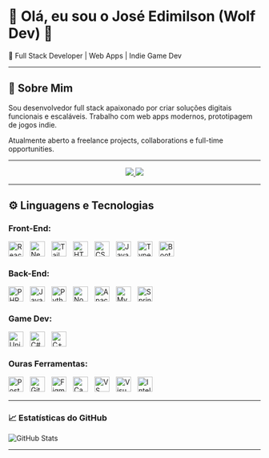 # 👋 Olá, eu sou o José Edimilson (Wolf Dev) 🐺

🎯 Full Stack Developer | Web Apps | Indie Game Dev

---

## 🚀 Sobre Mim

Sou desenvolvedor full stack apaixonado por criar soluções digitais funcionais e escaláveis. Trabalho com web apps modernos, prototipagem de jogos indie.

Atualmente aberto a freelance projects, collaborations e full-time opportunities.

---
<p align="center">
  <a href="https://www.instagram.com/seuusuario" target="_blank">
    <img src="https://img.shields.io/badge/Instagram-E4405F?style=for-the-badge&logo=instagram&logoColor=white"/>
  </a>
  <a href="https://www.linkedin.com/in/jos%C3%A9-edimilson-8b5301275/" target="_blank">
    <img src="https://img.shields.io/badge/LinkedIn-0A66C2?style=for-the-badge&logo=linkedin&logoColor=white"/>
  </a>
</p>

---

## ⚙️ Linguagens e Tecnologias

### Front-End:
  
  <img 
    align= "left"
    alt= "React"
    title= "React"
    width= "30px"
    style= "padding-right: 10px;"
    src="https://cdn.jsdelivr.net/gh/devicons/devicon@latest/icons/react/react-original.svg"
  />
  
  <img 
    align= "left"
    alt= "Next.js"
    title= "Next.js"
    width= "30px"
    style= "padding-right: 10px;"
    src="https://cdn.jsdelivr.net/gh/devicons/devicon@latest/icons/nextjs/nextjs-original.svg" 
  />
  
  <img 
    align= "left"
    alt= "Tailwind"
    title= "Tailwind"
    width= "30px"
    style= "padding-right: 10px;"
    src="https://cdn.jsdelivr.net/gh/devicons/devicon@latest/icons/tailwindcss/tailwindcss-original.svg" 
  />
  
  <img 
    align= "left"
    alt= "HTML"
    title= "HTML"
    width= "30px"
    style= "padding-right: 10px;"
    src="https://cdn.jsdelivr.net/gh/devicons/devicon@latest/icons/html5/html5-original.svg" 
  />
        
  <img 
    align= "left"
    alt= "CSS"
    title= "CSS"
    width= "30px"
    style= "padding-right: 10px;"
    src="https://cdn.jsdelivr.net/gh/devicons/devicon@latest/icons/css3/css3-original.svg" 
  />
  
  <img 
    align= "left"
    alt= "JavaScript"
    title= "JavaScript"
    width= "30px"
    style= "padding-right: 10px;"
    src="https://cdn.jsdelivr.net/gh/devicons/devicon@latest/icons/javascript/javascript-original.svg" 
  />
  
  <img 
    align= "left"
    alt= "TypeScript"
    title= "TypeScript"
    width= "30px"
    style= "padding-right: 10px;"
    src="https://cdn.jsdelivr.net/gh/devicons/devicon@latest/icons/typescript/typescript-original.svg" 
  />

  
  <img 
    align= "left"
    alt= "Bootstrap"
    title= "Bootstrap"
    width= "30px"
    style= "padding-right: 10px;"
    src="https://cdn.jsdelivr.net/gh/devicons/devicon@latest/icons/bootstrap/bootstrap-original.svg" 
  />

### ㅤ
  
### Back-End:
  
  <img 
    align= "left"
    alt= "PHP"
    title= "PHP"
    width= "30px"
    style= "padding-right: 10px;"
    src="https://cdn.jsdelivr.net/gh/devicons/devicon@latest/icons/php/php-original.svg" 
  />

  <img 
    align= "left"
    alt= "Java"
    title= "Java"
    width= "30px"
    style= "padding-right: 10px;"
    src="https://cdn.jsdelivr.net/gh/devicons/devicon@latest/icons/java/java-original.svg" 
  />
  
  <img 
    align= "left"
    alt= "Python"
    title= "Python"
    width= "30px"
    style= "padding-right: 10px;"
    src="https://cdn.jsdelivr.net/gh/devicons/devicon@latest/icons/python/python-original.svg" 
  />  
  
  <img 
    align= "left"
    alt= "Node.js"
    title= "Node.js"
    width= "30px"
    style= "padding-right: 10px;"
    src="https://cdn.jsdelivr.net/gh/devicons/devicon@latest/icons/nodejs/nodejs-original.svg" 
  />
  
  <img 
    align= "left"
    alt= "Apache"
    title= "Apache"
    width= "30px"
    style= "padding-right: 10px;"
    src="https://cdn.jsdelivr.net/gh/devicons/devicon@latest/icons/apache/apache-original.svg" 
  />

  <img 
    align= "left"
    alt= "MySQL"
    title= "MySQL"
    width= "30px"
    style= "padding-right: 10px;"
    src="https://cdn.jsdelivr.net/gh/devicons/devicon@latest/icons/mysql/mysql-original.svg" 
  />
  
  <img 
    align= "left"
    alt= "Spring Boot"
    title= "Spring Boot"
    width= "30px"
    style= "padding-right: 10px;"
    src="https://cdn.jsdelivr.net/gh/devicons/devicon@latest/icons/spring/spring-original.svg" 
  />

### ㅤ

### Game Dev:

  <img 
    align= "left"
    alt= "Unity"
    title= "Unity"
    width= "30px"
    style= "padding-right: 10px;"
    src="https://cdn.jsdelivr.net/gh/devicons/devicon@latest/icons/unity/unity-original.svg"
  />
    
  <img 
    align= "left"
    alt= "C#"
    title= "C#"
    width= "30px"
    style= "padding-right: 10px;"
    src="https://cdn.jsdelivr.net/gh/devicons/devicon@latest/icons/csharp/csharp-original.svg" 
  />
  
  <img 
    align= "left"
    alt= "C++"
    title= "C++"
    width= "30px"
    style= "padding-right: 10px;"
    src="https://cdn.jsdelivr.net/gh/devicons/devicon@latest/icons/cplusplus/cplusplus-original.svg" 
  />
                 
### ㅤ

### Ouras Ferramentas:
  
  <img 
    align= "left"
    alt= "Postman"
    title= "Postman"
    width= "30px"
    style= "padding-right: 10px;"
    src="https://cdn.jsdelivr.net/gh/devicons/devicon@latest/icons/postman/postman-original.svg" 
  />
  
  <img 
    align= "left"
    alt= "Git"
    title= "Git"
    width= "30px"
    style= "padding-right: 10px;"
    src="https://cdn.jsdelivr.net/gh/devicons/devicon@latest/icons/git/git-original.svg" 
  />
  
  <img 
    align= "left"
    alt= "Figma"
    title= "Figma"
    width= "30px"
    style= "padding-right: 10px;"
    src="https://cdn.jsdelivr.net/gh/devicons/devicon@latest/icons/figma/figma-original.svg" 
  />
        
  <img 
    align= "left"
    alt= "Canva"
    title= "Canva"
    width= "30px"
    style= "padding-right: 10px;"
    src="https://cdn.jsdelivr.net/gh/devicons/devicon@latest/icons/canva/canva-original.svg"
  />
  
  <img 
    align= "left"
    alt= "VS code"
    title= "VS code"
    width= "30px"
    style= "padding-right: 10px;"
    src="https://cdn.jsdelivr.net/gh/devicons/devicon@latest/icons/vscode/vscode-original.svg" 
  />
  
  <img 
    align= "left"
    alt= "Visual Studio"
    title= "Visual Studio"
    width= "30px"
    style= "padding-right: 10px;"
    src="https://cdn.jsdelivr.net/gh/devicons/devicon@latest/icons/visualstudio/visualstudio-original.svg" 
  />

  <img 
    align= "left"
    alt= "Intellij IDEA"
    title= "Intellij IDEA"
    width= "30px"
    style= "padding-right: 10px;"
    src="https://cdn.jsdelivr.net/gh/devicons/devicon@latest/icons/intellij/intellij-original.svg" 
  />

### ㅤ

---

### 📈 Estatísticas do GitHub

![GitHub Stats](https://github-readme-stats.vercel.app/api?username=wolf-devx&show_icons=true&theme=tokyonight)

---
